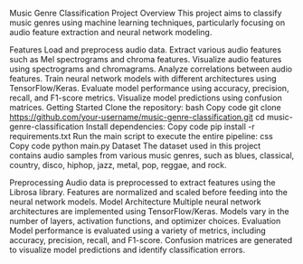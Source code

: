 Music Genre Classification Project
Overview
This project aims to classify music genres using machine learning techniques, particularly focusing on audio feature extraction and neural network modeling.

Features
Load and preprocess audio data.
Extract various audio features such as Mel spectrograms and chroma features.
Visualize audio features using spectrograms and chromagrams.
Analyze correlations between audio features.
Train neural network models with different architectures using TensorFlow/Keras.
Evaluate model performance using accuracy, precision, recall, and F1-score metrics.
Visualize model predictions using confusion matrices.
Getting Started
Clone the repository:
bash
Copy code
git clone https://github.com/your-username/music-genre-classification.git
cd music-genre-classification
Install dependencies:
Copy code
pip install -r requirements.txt
Run the main script to execute the entire pipeline:
css
Copy code
python main.py
Dataset
The dataset used in this project contains audio samples from various music genres, such as blues, classical, country, disco, hiphop, jazz, metal, pop, reggae, and rock.

Preprocessing
Audio data is preprocessed to extract features using the Librosa library.
Features are normalized and scaled before feeding into the neural network models.
Model Architecture
Multiple neural network architectures are implemented using TensorFlow/Keras.
Models vary in the number of layers, activation functions, and optimizer choices.
Evaluation
Model performance is evaluated using a variety of metrics, including accuracy, precision, recall, and F1-score.
Confusion matrices are generated to visualize model predictions and identify classification errors.
